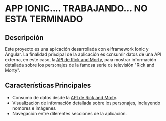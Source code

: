 # APP IONIC.... TRABAJANDO... NO ESTA TERMINADO

## Descripción

Este proyecto es una aplicación desarrollada con el framework Ionic y Angular. La finalidad principal de la aplicación es consumir datos de una API externa, en este caso, la [API de Rick and Morty](https://rickandmortyapi.com/), para mostrar información detallada sobre los personajes de la famosa serie de televisión "Rick and Morty".

## Características Principales

- Consumo de datos desde la [API de Rick and Morty](https://rickandmortyapi.com/).
- Visualización de información detallada sobre los personajes, incluyendo nombres e imágenes.
- Navegación entre diferentes secciones de la aplicación.